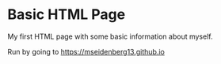 # Basic HTML Page

My first HTML page with some basic information about myself.

Run by going to https://mseidenberg13.github.io